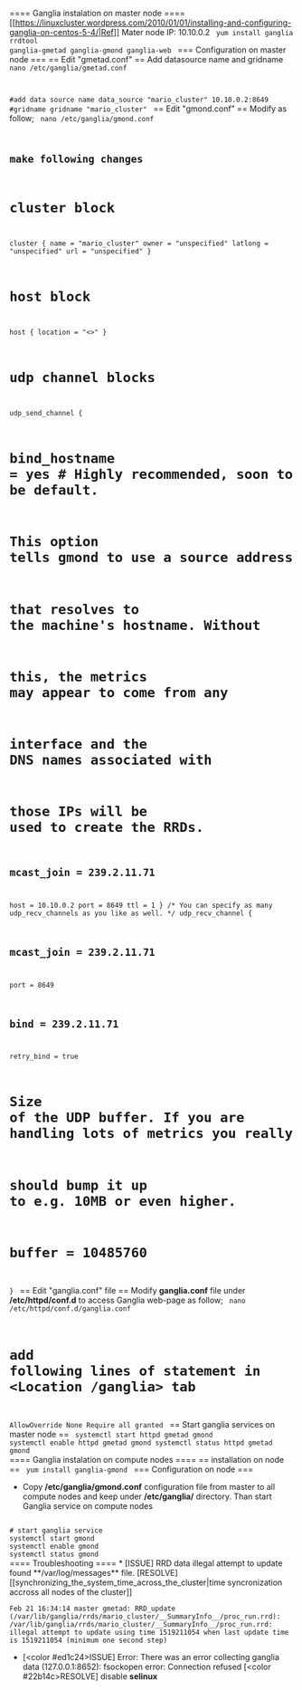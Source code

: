 ==== Ganglia instalation on master node ====
[[https://linuxcluster.wordpress.com/2010/01/01/installing-and-configuring-ganglia-on-centos-5-4/|Ref]]
Mater node IP: 10.10.0.2
<code>
yum install ganglia rrdtool ganglia-gmetad ganglia-gmond ganglia-web
</code>
=== Configuration on master node ===
== Edit "gmetad.conf" ==
Add datasource name and gridname
<code>
nano /etc/ganglia/gmetad.conf

#add data source name
data_source "mario_cluster" 10.10.0.2:8649
#gridname
gridname "mario_cluster"
</code>
== Edit "gmond.conf" ==
Modify as follow;
<code>
nano /etc/ganglia/gmond.conf

## make following changes
# cluster block
cluster {
  name = "mario_cluster"
  owner = "unspecified"
  latlong = "unspecified"
  url = "unspecified"
}
# host block
host {
  location = "<<change FQHN>>"
}
# udp channel blocks
udp_send_channel {
  # bind_hostname = yes # Highly recommended, soon to be default.
  # This option tells gmond to use a source address
  # that resolves to the machine's hostname.  Without
  # this, the metrics may appear to come from any
  # interface and the DNS names associated with
  # those IPs will be used to create the RRDs.

  ## mcast_join = 239.2.11.71
  host = 10.10.0.2
  port = 8649
  ttl = 1
}
/* You can specify as many udp_recv_channels as you like as well. */
udp_recv_channel {
  ## mcast_join = 239.2.11.71
  port = 8649
  ## bind = 239.2.11.71
  retry_bind = true
  # Size of the UDP buffer. If you are handling lots of metrics you really
  # should bump it up to e.g. 10MB or even higher.
  # buffer = 10485760
}
</code>
== Edit "ganglia.conf" file ==
Modify **ganglia.conf** file under **/etc/httpd/conf.d** to access Ganglia web-page as follow;
<code>
nano /etc/httpd/conf.d/ganglia.conf
# add following lines of statement in <Location /ganglia> tab
AllowOverride None
Require all granted
</code>
== Start ganglia services on master node ==
<code>
systemctl start httpd gmetad gmond
systemctl enable httpd gmetad gmond
systemctl status httpd gmetad gmond
</code>
==== Ganglia instalation on compute nodes ====
== installation on node ==
<code>
yum install ganglia-gmond
</code>
=== Configuration on node ===
  * Copy **/etc/ganglia/gmond.conf** configuration file from master to all compute nodes and keep under **/etc/ganglia/** directory. Than start Ganglia service on compute nodes
<code>
# start ganglia service
systemctl start gmond
systemctl enable gmond
systemctl status gmond
</code>
==== Troubleshooting ====
  * [<color #ed1c24>ISSUE</color>] RRD data illegal attempt to update found **/var/log/messages** file. [<color #22b14c>RESOLVE</color>] [[synchronizing_the_system_time_across_the_cluster|time syncronization accross all nodes of the cluster]]

    Feb 21 16:34:14 master gmetad: RRD_update (/var/lib/ganglia/rrds/mario_cluster/__SummaryInfo__/proc_run.rrd): /var/lib/ganglia/rrds/mario_cluster/__SummaryInfo__/proc_run.rrd: illegal attempt to update using time 1519211054 when last update time is 1519211054 (minimum one second step)

  * [<color #ed1c24>ISSUE</color>] Error: There was an error collecting ganglia data (127.0.0.1:8652): fsockopen error: Connection refused [<color #22b14c>RESOLVE</color>] disable **selinux**
